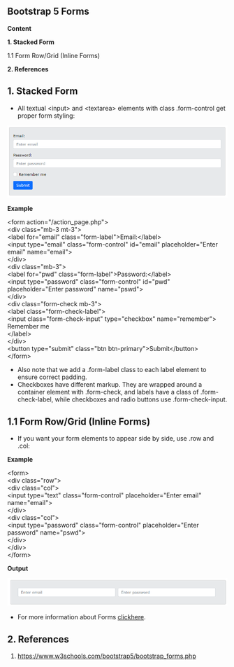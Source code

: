 ## Bootstrap 5 Forms

**Content**

**1. Stacked Form**

1.1 Form Row/Grid (Inline Forms)

**2. References**

## 1. Stacked Form

-   All textual \<input\> and \<textarea\> elements with class .form-control get proper form styling:

![](media/3eb067137ad09dab49219dd166e7b3cd.png)

**Example**

\<form action="/action_page.php"\>  
\<div class="mb-3 mt-3"\>  
\<label for="email" class="form-label"\>Email:\</label\>  
\<input type="email" class="form-control" id="email" placeholder="Enter email" name="email"\>  
\</div\>  
\<div class="mb-3"\>  
\<label for="pwd" class="form-label"\>Password:\</label\>  
\<input type="password" class="form-control" id="pwd" placeholder="Enter password" name="pswd"\>  
\</div\>  
\<div class="form-check mb-3"\>  
\<label class="form-check-label"\>  
\<input class="form-check-input" type="checkbox" name="remember"\> Remember me  
\</label\>  
\</div\>  
\<button type="submit" class="btn btn-primary"\>Submit\</button\>  
\</form\>

-   Also note that we add a .form-label class to each label element to ensure correct padding.
-   Checkboxes have different markup. They are wrapped around a container element with .form-check, and labels have a class of .form-check-label, while checkboxes and radio buttons use .form-check-input.

## 1.1 Form Row/Grid (Inline Forms)

-   If you want your form elements to appear side by side, use .row and .col:

**Example**

\<form\>  
\<div class="row"\>  
\<div class="col"\>  
\<input type="text" class="form-control" placeholder="Enter email" name="email"\>  
\</div\>  
\<div class="col"\>  
\<input type="password" class="form-control" placeholder="Enter password" name="pswd"\>  
\</div\>  
\</div\>  
\</form\>

**Output**

![](media/e11f2095f94340f99d971e2725d6cc25.png)

-   For more information about Forms [clickhere](https://www.w3schools.com/bootstrap5/bootstrap_forms.php).

## 2. References

1.  https://www.w3schools.com/bootstrap5/bootstrap_forms.php
